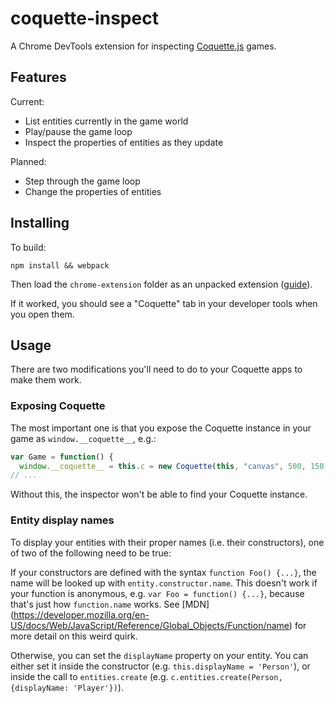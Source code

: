 # coquette-inspect

A Chrome DevTools extension for inspecting [Coquette.js](http://coquette.maryrosecook.com/) games.

## Features

Current:

* List entities currently in the game world
* Play/pause the game loop
* Inspect the properties of entities as they update

Planned:

* Step through the game loop
* Change the properties of entities

## Installing

To build:

```
npm install && webpack
```

Then load the `chrome-extension` folder as an unpacked extension ([guide](https://developer.chrome.com/extensions/getstarted#unpacked)).

If it worked, you should see a "Coquette" tab in your developer tools when you open them.

## Usage

There are two modifications you'll need to do to your Coquette apps to make them work.

### Exposing Coquette

The most important one is that you expose the Coquette instance in your game as `window.__coquette__`, e.g.:

```js
var Game = function() {
  window.__coquette__ = this.c = new Coquette(this, "canvas", 500, 150, "#000");
// ...
```

Without this, the inspector won't be able to find your Coquette instance.

### Entity display names

To display your entities with their proper names (i.e. their constructors), one of two of the following need to be true:

If your constructors are defined with the syntax `function Foo() {...}`, the name will be looked up with `entity.constructor.name`. This doesn't work if your function is anonymous, e.g. `var Foo = function() {...}`, because that's just how `function.name` works. See [MDN] (https://developer.mozilla.org/en-US/docs/Web/JavaScript/Reference/Global_Objects/Function/name) for more detail on this weird quirk.

Otherwise, you can set the `displayName` property on your entity. You can either set it inside the constructor (e.g. `this.displayName = 'Person'`), or inside the call to `entities.create` (e.g. `c.entities.create(Person, {displayName: 'Player'})`).
